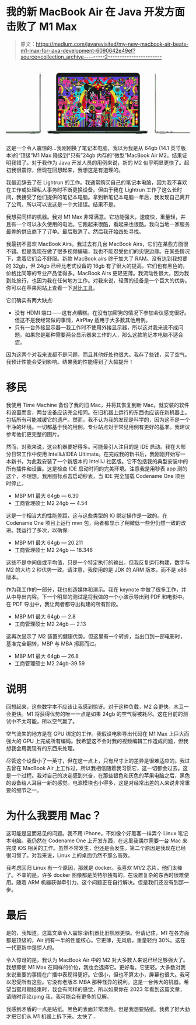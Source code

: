 # 我的新 MacBook Air 在 Java 开发方面击败了 M1 Max

> 原文：<https://medium.com/javarevisited/my-new-macbook-air-beats-m1-max-for-java-development-6090642e49ef?source=collection_archive---------2----------------------->

![](img/3c9604396fbba957bc22bd2df73e9ace.png)

这是一个令人震惊的…我刚刚换了笔记本电脑，我以为我是从 64gb (14.1 英寸版本)的“顶级”M1 Max 降级到“只有”24gb 内存的“微型”MacBook Air M2。结果证明我错了。对于我作为 Java 开发人员的用例来说，新的 M2 似乎明显更快了。起初我很震惊，但现在回想起来，我想这是有道理的。

我最近辞去了在 Lightrun 的工作。我通常购买自己的笔记本电脑，因为我不喜欢在工作或处理私人事务时不断更换设备。但由于我在 Lightrun 工作了这么长时间，我接受了他们提供的笔记本电脑。拿到新笔记本电脑一年后，我发现自己离开了公司。所以可以说这是一个大错误。结果不是。

我想买同样的机器。我对 M1 Max 非常满意。它功能强大，速度快，重量轻，并且有一个可以永久使用的电池。它跑起来很酷，看起来也很酷。我向当地一家服务最差的供应商下了订单。最后取消了。然后我开始四处寻找。

我最初不喜欢 MacBook Airs。我过去有几台 MacBook Airs，它们在某些方面很不错。但是我现在做了很多视频编辑，我也不能忍受他们的尖锐边缘。在某些情况下，拿着它们会不舒服。新款 MacBook airs 终于加大了 RAM。没有达到我想要的 32gb，但 24gb 已经比老式设备的 16gb 有了很大的提高。它们也有黑色的，价格比同等的专业产品低得多。MacBook Airs 更轻更薄。我流动性很大，因为我到处旅行，也因为我在任何地方工作。对我来说，轻薄的设备是一个巨大的优势。你可以在苹果网站上查看一下[对比工具](https://www.apple.com/mac/compare/?modelList=MacBook-Pro-14,MacBook-Air-M2,MacBookPro-13-M2)。

它们确实有两大缺点:

*   没有 HDMI 端口——这有点糟糕。在没有加密狗的情况下参加会议感觉很好。但这不是我经常做的事情，AirPlay 适用于大多数其他用例。
*   只有一台外接显示器—我工作时不使用外接显示器，所以这对我来说不成问题。如果您是那种需要两台显示器来工作的人，那么这款笔记本电脑不适合您。

因为这两个对我来说都不是问题，而且其他好处也很大。我存了些钱，买了空气。我预计性能会受到影响。结果我的性能得到了大幅提升！

# 移民

我使用 Time Machine 备份了我的旧 Mac，并将其恢复到新 Mac。就安装的软件和设置而言，两台设备应该完全相同。在旧机器上运行的东西也应该在新机器上。包括所有可能减缓它的遗产。然而，我不认为我的发现是科学的，因为这不是一个干净的环境。一切都基于我的用例。专业站点对于常见用例有更好的基准。我建议参考他们更完整的图片。

然而，对我来说，这台机器要好得多。可能最引人注目的是 IDE 启动。我在大部分日常工作中使用 IntelliJ/IDEA Ultimate。在完成我的新书后，我刚刚开始写一本新书，为此我安装了一个新版本的 IntelliJ 社区版。它不包括我的典型安装中的所有插件和设置。这是检查 IDE 启动时间的完美环境。注意我是用秒表 app 测的这个，不理想。我用图标点击启动秒表，当 IDE 完全加载 Codename One 项目时停止。

*   MBP M1 最大 64gb — 6.30
*   工商管理硕士 M2 24gb — 4.54

这是一个相当大的性能差距，这与这些类型的 IO 绑定操作是一致的。在 Codename One 项目上运行 mvn 包，两者都显示了稍微低一些但仍然一致的改进。我运行了多次，以确保:

*   MBP M1 最大 64gb — 20.211
*   工商管理硕士 M2 24gb — 18.346

这些不是中间值或平均值，只是一个特定执行的输出。但我反复运行构建，数字与 M2 的大约 2 秒优势一致。请注意，我使用的是 JDK 的 ARM 版本，而不是 x86 版本。

作为我工作的一部分，我也创造媒体和演示。我在 keynote 中做了很多工作，并从中导出内容。下一个明显的测试是将我做的一个小演示导出到 PDF 和电影中。在 PDF 导出中，我让两者都导出构建的所有阶段。

*   MBP M1 最大 64gb — 2.8
*   工商管理硕士 M2 24gb — 2.13

这再次显示了 M2 装置的健康优势。但这里有一个转折，当出口到一部电影时，基准完全翻转，MBP 与 MBA 擦肩而过。

*   MBP M1 最大 64gb — 26.8
*   工商管理硕士 M2 24gb-39.59

# 说明

回想起来，这些数字本不应该让我感到惊讶。对于这种负载，M2 会更快。木卫一会更快。M1 将获得优势的唯一一点是如果 24gb 的空气将被耗尽。这在目前的测试中不太可能，所以空气赢了。

空气流失的地方是在 GPU 绑定的工作。我假设电影导出代码在 M1 Max 上巨大而强大的 GPU 上完成所有编码。我希望这不会对我的视频编辑工作造成问题，但我想我会用我现有的东西来处理。

尽管这个设备小了一英寸，但在这一点上，只有尺寸上的差异是很难适应的。我过去曾在 MacBook Air 上工作过，所以我相信随着我习惯它，这一切都会过去。这是一个过程。我对自己的决定感到兴奋，在那些银色和灰色的苹果电脑之后，黑色的设备给人耳目一新的感觉。电源模块也小得多，这是对经常出差的人来说非常重要的细节之一。

# 为什么我要用 Mac？

这可能是显而易见的问题。我不用 iPhone，不如像个好黑客一样弄个 Linux 笔记本电脑。我仍然在 Codename One 上开发东西，在这里我偶尔需要一台 Mac 来完成 iOS 相关的工作。虽然不常发生，但还是会发生。第二个原因是我现在已经很习惯了。对我来说，Linux 上的桌面仍然不那么高效。

我考虑回归 Linux 有一个原因，那就是 docker。我喜欢 M1/2 芯片。他们太棒了。不幸的是，许多 docker 图像都是英特尔独有的，在设置复杂的东西时很难使用。随着 ARM 机器获得牵引力，这个问题正在自行解决。但是我们还没有到那一步。

# 最后

是的，我知道。这篇文章令人震惊:新机器比旧机器更快。但请记住，M1 在各方面都是顶级的，Air 拥有一半的性能核心。它更薄，无风扇，重量轻约 30%。这在一代更新中是惊人的。

令人惊讶的是，我认为 MacBook Air 中的 M2 对大多数人来说已经足够强大了。我想即使 M1 Max 在同样的价位，我也会选择它。更好看。它更轻。大多数对我来说重要的事情在广播中表现得更好。它很小，但也不算太小，屏幕也很大。我可以忍受所有这些。它没有老版本 MBA 那种怪异的锐利。这是一台伟大的机器。希望当蜜月期结束时，我会有同样的感觉，所以如果你在 2023 年看到这篇文章，请随时评论/ping 我，我可能会有更多的见解。

我感到矛盾的一点是贴纸。黑色的表面非常漂亮。但是我想要贴纸。我费了好大劲才把它们从 M1 机器上拆下来。太快了…